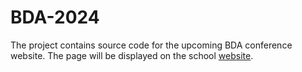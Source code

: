 # BDA-2024
The project contains source code for the upcoming BDA conference website. The page will be displayed on the school [website](https://scis.uohyd.ac.in/). 

